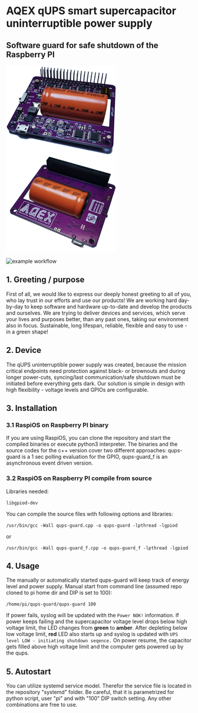# AQEX qUPS smart supercapacitor uninterruptible power supply 
## Software guard for safe shutdown of the Raspberry PI
![qups_trans_v1](https://github.com/aqexhu/qups-guard/blob/main/images/qups_trans_smaller_v1.png)
![qups_trans_v2](https://github.com/aqexhu/qups-guard/blob/main/images/qups_trans2_smaller_v1.png)

![example workflow](https://badgen.net/badge/github/commits/micromatch/micromatch)

## 1. Greeting / purpose

First of all, we would like to express our deeply honest greeting to all of you, who lay trust in our efforts and use our products! We are working hard day-by-day to keep software and hardware up-to-date and develop the products and ourselves. We are trying to deliver devices and services, which serve your lives and purposes better, than any past ones, taking our environment also in focus. Sustainable, long lifespan, reliable, flexible and easy to use - in a green shape!

## 2. Device

The qUPS uninterruptible power supply was created, because the mission critical endpoints need protection against black- or brownouts and during longer power-cuts, syncing/last communication/safe shutdown must be initiated before everything gets dark.
Our solution is simple in design with high flexibility - voltage levels and GPIOs are configurable.

## 3. Installation

### 3.1 RaspiOS on Raspberry PI binary

If you are using RaspiOS, you can clone the repository and start the compiled binaries or execute python3 interpreter. The binaries and the source codes for the c++ version cover two different approaches: qups-guard is a 1 sec polling evaluation for the GPIO, qups-guard_f is an asynchronous event driven version.

### 3.2 RaspiOS on Raspberry PI compile from source

Libraries needed:
```
libgpiod-dev
```

You can compile the source files with following options and libraries:
```
/usr/bin/gcc -Wall qups-guard.cpp -o qups-guard -lpthread -lgpiod
```
or
```
/usr/bin/gcc -Wall qups-guard_f.cpp -o qups-guard_f -lpthread -lgpiod
```


## 4. Usage

The manually or automatically started qups-guard will keep track of energy level and power supply. 
Manual start from command line (assumed repo cloned to pi home dir and DIP is set to 100):
```
/home/pi/qups-guard/qups-guard 100
```
If power fails, syslog will be updated with the ```Power NOK!``` information. If power keeps failing and the supercapacitor voltage level drops below high voltage limit, the LED changes from **green** to **amber**. After depleting below low voltage limit, **red** LED also starts up and syslog is updated with ```UPS level LOW - initiating shutdown seqence.```
On power resume, the capacitor gets filled above high voltage limit and the computer gets powered up by the qups.

## 5. Autostart

You can utilize systemd service model. Therefor the service file is located in the repository "systemd" folder. Be careful, that it is parametrized for python script, user "pi" and with "100" DIP switch setting. Any other combinations are free to use.

